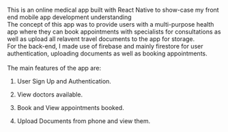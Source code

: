 This is an online medical app built with React Native to show-case my front end mobile app development understanding 
<br/>
The concept of this app was to provide users with a multi-purpose health app where they can book appointments with specialists for consultations as well as upload all relavent travel documents to the app for storage.
<br/>
For the back-end, I made use of firebase and mainly firestore for user authentication, uploading documents as well as booking appointments.
<br/>
<br/>
The main features of the app are:
<br/>
1. User Sign Up and Authentication.

2. View doctors available.

3. Book and View appointments booked.

4. Upload Documents from phone and view them.
